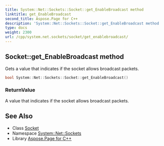 ```yaml
---
title: System::Net::Sockets::Socket::get_EnableBroadcast method
linktitle: get_EnableBroadcast
second_title: Aspose.Page for C++
description: 'System::Net::Sockets::Socket::get_EnableBroadcast method. Gets a value that indicates if the socket allows broadcast packets in C++.'
type: docs
weight: 2300
url: /cpp/system.net.sockets/socket/get_enablebroadcast/
---
```

## Socket::get_EnableBroadcast method


Gets a value that indicates if the socket allows broadcast packets.

```cpp
bool System::Net::Sockets::Socket::get_EnableBroadcast()
```


### ReturnValue

A value that indicates if the socket allows broadcast packets.

## See Also

* Class [Socket](../)
* Namespace [System::Net::Sockets](../../)
* Library [Aspose.Page for C++](../../../)
